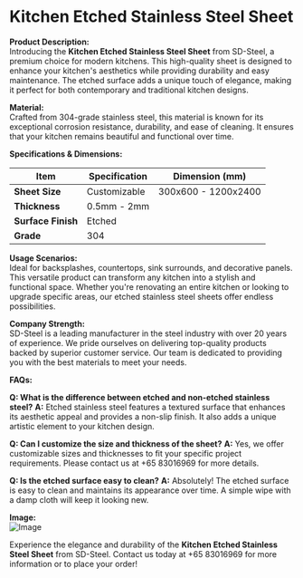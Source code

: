 # Kitchen Etched Stainless Steel Sheet

**Product Description:**  
Introducing the **Kitchen Etched Stainless Steel Sheet** from SD-Steel, a premium choice for modern kitchens. This high-quality sheet is designed to enhance your kitchen's aesthetics while providing durability and easy maintenance. The etched surface adds a unique touch of elegance, making it perfect for both contemporary and traditional kitchen designs.

**Material:**  
Crafted from 304-grade stainless steel, this material is known for its exceptional corrosion resistance, durability, and ease of cleaning. It ensures that your kitchen remains beautiful and functional over time.

**Specifications & Dimensions:**

| **Item**          | **Specification** | **Dimension (mm)** |
|-------------------|-------------------|--------------------|
| **Sheet Size**    | Customizable      | 300x600 - 1200x2400 |
| **Thickness**     | 0.5mm - 2mm       |                    |
| **Surface Finish**| Etched            |                    |
| **Grade**         | 304               |                    |

**Usage Scenarios:**  
Ideal for backsplashes, countertops, sink surrounds, and decorative panels. This versatile product can transform any kitchen into a stylish and functional space. Whether you're renovating an entire kitchen or looking to upgrade specific areas, our etched stainless steel sheets offer endless possibilities.

**Company Strength:**  
SD-Steel is a leading manufacturer in the steel industry with over 20 years of experience. We pride ourselves on delivering top-quality products backed by superior customer service. Our team is dedicated to providing you with the best materials to meet your needs.

**FAQs:**

**Q: What is the difference between etched and non-etched stainless steel?**
**A:** Etched stainless steel features a textured surface that enhances its aesthetic appeal and provides a non-slip finish. It also adds a unique artistic element to your kitchen design.

**Q: Can I customize the size and thickness of the sheet?**
**A:** Yes, we offer customizable sizes and thicknesses to fit your specific project requirements. Please contact us at +65 83016969 for more details.

**Q: Is the etched surface easy to clean?**
**A:** Absolutely! The etched surface is easy to clean and maintains its appearance over time. A simple wipe with a damp cloth will keep it looking new.

**Image:**  
![Image](https://github.com/user-attachments/assets/2567258e-e124-4816-932d-1809bd27ef0b)

Experience the elegance and durability of the **Kitchen Etched Stainless Steel Sheet** from SD-Steel. Contact us today at +65 83016969 for more information or to place your order!